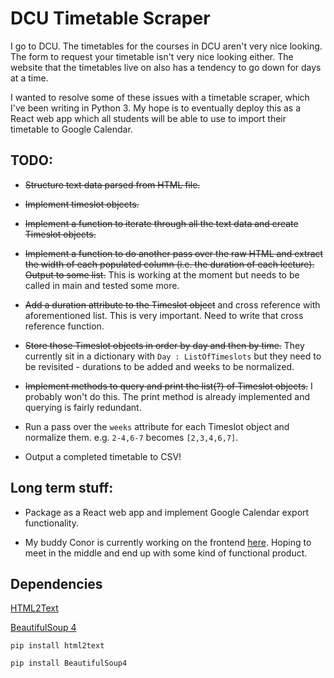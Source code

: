 # DCU Timetable Scraper

I go to DCU. The timetables for the courses in DCU aren't very nice looking. The form to request your timetable isn't very nice looking either. The website that the timetables live on also has a tendency to go down for days at a time.

I wanted to resolve some of these issues with a timetable scraper, which I've been writing in Python 3. My hope is to eventually deploy this as a React web app which all students will be able to use to import their timetable to Google Calendar.


## TODO:

* ~~Structure text data parsed from HTML file.~~

* ~~Implement timeslot objects.~~

* ~~Implement a function to iterate through all the text data and create Timeslot objects.~~

* ~~Implement a function to do another pass over the raw HTML and extract the width of each populated column (i.e. the duration of each lecture). Output to some list.~~
This is working at the moment but needs to be called in main and tested some more.

* ~~Add a duration attribute to the Timeslot object~~ and cross reference with aforementioned list. This is very important. Need to write that cross reference function.

* ~~Store those Timeslot objects in order by day and then by time.~~ They currently sit in a dictionary with `Day : ListOfTimeslots` but they need to be revisited - durations to be added and weeks to be normalized.

* ~~Implement methods to query and print the list(?) of Timeslot objects.~~
I probably won't do this. The print method is already implemented and querying is fairly redundant.

* Run a pass over the `weeks` attribute for each Timeslot object and normalize them. e.g. `2-4,6-7` becomes `[2,3,4,6,7]`.

* Output a completed timetable to CSV!


## Long term stuff:

* Package as a React web app and implement Google Calendar export functionality.

* My buddy Conor is currently working on the frontend [here](https://github.com/LemonUnderscore/DCU-Timetable-Webapp). Hoping to meet in the middle and end up with some kind of functional product.


## Dependencies

[HTML2Text](https://pypi.org/project/html2text/)

[BeautifulSoup 4](https://www.crummy.com/software/BeautifulSoup/bs4/doc/)

```
pip install html2text

pip install BeautifulSoup4
```
